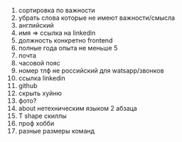 1. сортировка по важности
2. убрать слова которые не имеют важности/смысла
3. английский
4. имя => ссылка на linkedin
5. должность конкретно frontend
6. полные года опыта не меньше 5
7. почта
8. часовой пояс
9. номер тлф не российский для watsapp/звонков
10. ссылка linkedin
11. github
12. скрыть хуйню
13. фото?
14. about нетехническим языком 2 абзаца
15. T shape скиллы
16. проф хобби
17. разные размеры команд
